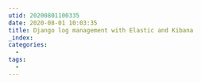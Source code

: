 ```yaml
---
utid: 20200801100335
date: 2020-08-01 10:03:35
title: Django log management with Elastic and Kibana
_index:
categories:
  -
tags:
  -
---
```

